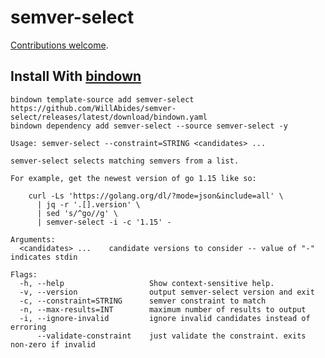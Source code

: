 # semver-select

[Contributions welcome](./CONTRIBUTING.md).

## Install With [bindown](https://github.com/WillAbides/bindown)

```shell
bindown template-source add semver-select https://github.com/WillAbides/semver-select/releases/latest/download/bindown.yaml
bindown dependency add semver-select --source semver-select -y
```

<!--- start usage output --->

```
Usage: semver-select --constraint=STRING <candidates> ...

semver-select selects matching semvers from a list.

For example, get the newest version of go 1.15 like so:

    curl -Ls 'https://golang.org/dl/?mode=json&include=all' \
      | jq -r '.[].version' \
      | sed 's/^go//g' \
      | semver-select -i -c '1.15' -

Arguments:
  <candidates> ...    candidate versions to consider -- value of "-" indicates stdin

Flags:
  -h, --help                   Show context-sensitive help.
  -v, --version                output semver-select version and exit
  -c, --constraint=STRING      semver constraint to match
  -n, --max-results=INT        maximum number of results to output
  -i, --ignore-invalid         ignore invalid candidates instead of erroring
      --validate-constraint    just validate the constraint. exits non-zero if invalid
```

<!--- end usage output --->
